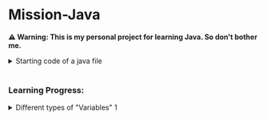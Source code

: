 # Mission-Java

<strong>&#x26A0; Warning: This is my personal project for learning Java. So don't bother me.</strong>
<br>

<details>
<summary>Starting code of a java file</summary>
  
```java

public class Main{
  public static void main(String[] args){

  }
}

```
  <details>
  <summary>explanation</summary>
  <img src="images/starting_code_explaination.png" alt="Data Types" style="display: block; margin: 0 auto;">
  <br>
    
  1. All classes and functions/methods have an access modifier. Access modifier determines if other classes and methods can access this class or method. ex: public, private...
  2. What type of value will the function return, like: a number, true or false etc... <br>
     *If the function does not return anything, the return type will be "void".
  3. Name of the class. <br>
     *Every function needs to be inside of a class called "Main".
  4. ...
  5. What type of value will the function return, like: a number, true or false etc... <br>
      *If the function does not return anything, the return type will be "void".
  6. Name of the function.(could be anything) <br>
     *Every java code should have at least on function/method "main".
  7. Parentheses(প্রথম বন্ধনী): Used to add parameters for the function, parameters to pass values to the function. Like how to do execute the function.
  8. Pair of curly braces. Inside these curls braces we write out actual java code.
  9. "String[] args" - ...
  </details>
</details>
<br>

<h3>Learning Progress:</h3>

<details>
  <summary>Different types of "Variables" 1</summary>
1. Primitive types, to store simple values<br>
  <img src="images/" alt="Data Types" style="display: block; margin: 0 auto;"><br>
  <details> <summary>example:</summary>
    
```java

public class Main {
  public static void main(String[] args) {

    int age = 30

  }
}

```
</details>

2. Reference types, to store complex objects<br>
  
  <details> <summary>example:</summary>
    
```java

public class Main {
  public static void main(String[] args) {
    Date now = new Date();
    now.getTime();
  }
}

```
</details>
